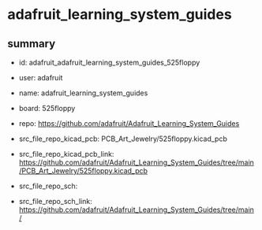 # adafruit_learning_system_guides
 
## summary 
* id: adafruit_adafruit_learning_system_guides_525floppy
* user: adafruit
* name: adafruit_learning_system_guides
* board: 525floppy
* repo: https://github.com/adafruit/Adafruit_Learning_System_Guides
* src_file_repo_kicad_pcb: PCB_Art_Jewelry/525floppy.kicad_pcb
* src_file_repo_kicad_pcb_link: https://github.com/adafruit/Adafruit_Learning_System_Guides/tree/main/PCB_Art_Jewelry/525floppy.kicad_pcb


* src_file_repo_sch: 
* src_file_repo_sch_link: https://github.com/adafruit/Adafruit_Learning_System_Guides/tree/main/




